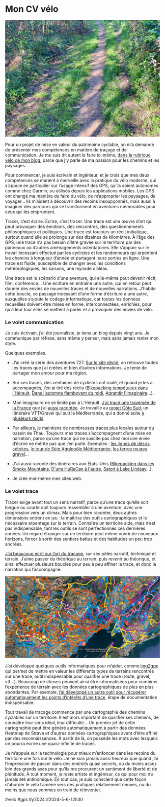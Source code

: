 # Mon CV vélo

![Une trace](_i/2024-04-01-094212-Loupian.webp)

Pour un projet de mise en valeur du patrimoine cyclable, on m’a demandé de présenter mes compétences en matière de traçage et de communication. Je me suis dit autant le faire ici même, [dans la rubrique vélo de mon blog](/tag/borntobike/), parce que j’y parle de ma passion pour les chemins et les paysages.

Pour commencer, je suis écrivain et ingénieur, et je crois que mes deux compétences se marient à merveille avec la pratique du vélo moderne, qui s’appuie en particulier sur l’usage intensif des GPS, qu’ils soient autonomes comme chez Garmin, ou utilisés depuis les applications mobiles. Les GPS ont changé ma manière de faire du vélo, de m’approprier les paysages, de voyager… Ils m’aident à découvrir des recoins insoupçonnés, mais aussi à imaginer des parcours qui se transforment en aventures mémorables pour ceux qui les empruntent.

Tracer, c’est écrire. Écrire, c’est tracer. Une trace est une œuvre d’art qui peut provoquer des émotions, des rencontres, des questionnements philosophiques et politiques. Une trace est toujours un récit initiatique, surtout quand elle se prolonge sur des dizaines de kilomètres. À l’âge des GPS, une trace n’a pas besoin d’être gravée sur le territoire par des panneaux ou d’autres aménagements ostentatoires. Elle s’appuie sur le travail incessant effectué par les cyclistes et les randonneurs qui arpentent les chemins à longueur d’année et partagent leurs sorties en ligne. Une trace est fluide, susceptible de changer avec les conditions météorologiques, les saisons, une myriade d’aléas.

Une trace est le scénario d’une aventure, qui elle-même peut devenir récit, film, conférence… Une écriture en entraîne une autre, qui en retour peut donner des envies de nouvelles traces et de nouvelles narrations. J’habite cette boucle, ce passage incessant d’une forme d’écriture à une autre, auxquelles s’ajoute le codage informatique, car toutes les données recueillies doivent être mises en forme, interconnectées, enrichies, pour qu’à leur tour elles se mettent à parler et à provoquer des envies de vélo.

### Le volet communication

Je suis écrivain, j’ai été journaliste, je tiens un blog depuis vingt ans. Je communique par réflexe, sans même y penser, mais sans jamais renier mon style.

Quelques exemples.

* J’ai créé la série des aventures 727. [Sur le site dédié](), on retrouve toutes les traces que j’ai créées et bien d’autres informations. Je tente de partager mon amour pour ma région.

* Sur ces traces, des centaines de cyclistes ont roulé, et quand je les ai accompagnés, j’en ai tiré des récits ([Bikepacking tempétueux dans l’Hérault](../../2022/4/bikepacking-tempetueux-dans-lherault.md), [Dans l’automne flamboyant du midi](../../2021/10/bikepacking-dans-lautomne-flamboyant-du-midi.md), [Agrandir l'imaginaire](../../2021/4/tour-de-lherault-bikepacking-agrandir-limaginaire.md)…).

* Mon imaginaire ne se limite pas à L’Hérault. [J’ai tracé une traversée de la France](https://727bikepacking.fr/p27/) que j’ai [aussi racontée](../../2022/7/une-traversee-de-la-france-a-vtt.md). Je travaille au [projet Côte Sud](https://727bikepacking.fr/cote-sud/), un itinéraire VTT/Gravel qui suit la Méditerranée, qui a donné suite [à plusieurs récits](/tag/cotesud/).

* Par ailleurs, je maintiens de nombreuses traces plus locales autour du bassin de Thau. Toujours mes traces s’accompagnent d’une mise en narration, parce qu’une trace qui ne suscite pas chez moi une envie d’écrire ne mérite pas que j’en parle. Exemples : [les lignes de désirs sétoites](../../2020/1/lignes-de-desir-a-sete.md), [le tour de Sète Agglopôle Méditerranée](../../2020/12/gravel-le-tour-de-sete-agglopole-mediterranee.md), [les terres rouges gravel](../../2021/12/prendre-son-temps-a-velo.md)…

* J'ai aussi raconté des itinéraires aux États-Unis ([Bikepacking dans les Smoky Mountains](../../2019/5/bikepacking-dans-les-smoky-mountains.md), [D'une HuRaCan à l'autre](../../2019/3/dune-huracan-a-lautre.md), [Satori à Lake Lindsay](../../2019/2/satori-a-lake-lindsay.md)…).

* Je crée moi-même mes sites web.

### Le volet trace

Tracer exige avant tout un sens narratif, parce qu’une trace qu’elle soit longue ou courte doit toujours ressembler à une aventure, avec une progression vers un climax. Mais pour bien raconter, deux autres dimensions entrent en jeu : la maîtrise des outils cartographiques et le nécessaire arpentage sur le terrain. Connaître un territoire aide, mais n’est pas indispensable, tant les outils se sont perfectionnés ces dernières années. Un regard étranger sur un territoire peut même ouvrir de nouveaux horizons, forcer à sortir des sentiers battus et des habitudes un peu trop ancrées.

[J’ai beaucoup écrit sur l’art du traçage](/tag/gps/), sur ses pôles narratif, technique et terrain. J’aime passer du théorique au terrain, puis revenir au théorique, et ainsi effectuer plusieurs boucles pour peu à peu affiner la trace, et donc la narration qui l’accompagne.

![Base de données de traces](_i/map_local.webp)

J’ai développé quelques outils informatiques pour m’aider, comme [img2gpx](https://github.com/tcrouzet/img2gpx) qui permet de mettre en valeur les différents types de terrains rencontrés sur une trace, outil indispensable pour qualifier une trace (route, gravel, vtt…). Beaucoup de choses peuvent ainsi être informatisées pour combiner l’expérience de terrain avec les données cartographiques de plus en plus abondantes. Par exemple, [j’ai développé un autre outil pour récupérer automatiquement les points d’intérêts d’une trace](../../2023/10/enrichir-automatiquement-vos-itineraires-avec-des-points-dinteret.md), étape de documentation indispensable.

Tout travail de traçage commence par une cartographie des chemins cyclables sur un territoire. Il est alors important de qualifier ses chemins, de connaître leur sens idéal, leur difficulté… Un premier jet de cette cartographie peut être généré automatiquement à partir des données Heatmap de Strava et d’autres données cartographiques avant d’être affiné par des reconnaissances. À partir de là, on possède les mots avec lesquels on pourra écrire une quasi-infinité de traces.

Je m’appuie sur la technologie pour mieux m’enfoncer dans les recoins du territoire une fois sur le vélo. Je ne suis jamais aussi heureux que quand j’ai l’impression de passer dans des endroits quasi secrets, ou du moins assez loin des grands axes pour qu’ils me procurent un sentiment de liberté et de plénitude. À tout moment, je reste artiste et ingénieur, ce qui pour moi n’a jamais été antinomique. En tout cas, je suis conscient que cette façon d’aborder le vélo l’amène vers des pratiques relativement neuves, ou du moins que nous sommes en train de réinventer.

#velo #gps #y2024 #2024-5-6-12h30 
